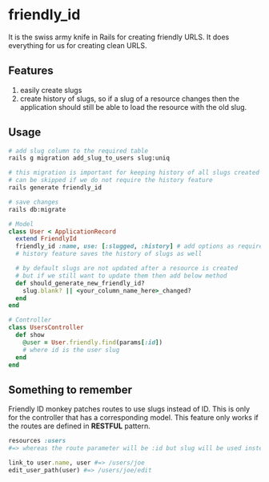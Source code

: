 # friendly_id
It is the swiss army knife in Rails for creating friendly URLS.
It does everything for us for creating clean URLS.

## Features
1. easily create slugs
2. create history of slugs, so if a slug of a resource changes then the application should still be able to load the resource with the old slug.

## Usage
```bash
# add slug column to the required table
rails g migration add_slug_to_users slug:uniq

# this migration is important for keeping history of all slugs created
# can be skipped if we do not require the history feature
rails generate friendly_id

# save changes
rails db:migrate
```
```ruby
# Model
class User < ApplicationRecord
  extend FriendlyId
  friendly_id :name, use: [:slugged, :history] # add options as required
  # history feature saves the history of slugs as well

  # by default slugs are not updated after a resource is created
  # but if we still want to update them then add below method
  def should_generate_new_friendly_id?
    slug.blank? || <your_column_name_here>_changed?
  end
end

# Controller
class UsersController
  def show
    @user = User.friendly.find(params[:id])
    # where id is the user slug
  end
end
```

## Something to remember
Friendly ID monkey patches routes to use slugs instead of ID. This is only for the controller that has a corresponding model. This feature only works if the routes are defined in **RESTFUL** pattern.

```ruby
resources :users 
#=> whereas the route parameter will be :id but slug will be used instead of id

link_to user.name, user #=> /users/joe
edit_user_path(user) #=> /users/joe/edit 
```
